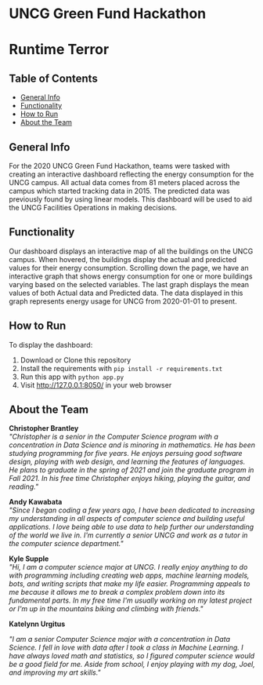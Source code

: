 # UNCG Green Fund Hackathon
# Runtime Terror

## Table of Contents
* [General Info](#General-info)
* [Functionality](#Functionality)
* [How to Run](#How-to-Run)
* [About the Team](#About-the-Team)

## General Info

For the 2020 UNCG Green Fund Hackathon, teams were tasked with creating an interactive dashboard reflecting the energy consumption for the UNCG campus. All actual data comes from 81 meters placed across the campus which started tracking data in 2015. The predicted data was previously found by using linear models. This dashboard will be used to aid the UNCG Facilities Operations in making decisions. 

## Functionality

Our dashboard displays an interactive map of all the buildings on the UNCG campus. When hovered, the buildings display the actual and predicted values for their energy consumption. Scrolling down the page, we have an interactive graph that shows energy consumption for one or more buildings varying based on the selected variables. The last graph displays the mean values of both Actual data and Predicted data. The data displayed in this graph represents energy usage for UNCG from 2020-01-01 to present.

## How to Run

To display the dashboard:
1. Download or Clone this repository
2. Install the requirements with `pip install -r requirements.txt`
3. Run this app with `python app.py`
4. Visit http://127.0.0.1:8050/ in your web browser

## About the Team

**Christopher Brantley**  
*"Christopher is a senior in the Computer Science program with a concentration in Data Science and is minoring in mathematics. He has been studying programming for five years. He enjoys persuing good software design, playing with web design, and learning the features of languages. He plans to graduate in the spring of 2021 and join the graduate program in Fall 2021. In his free time Christopher enjoys hiking, playing the guitar, and reading."*    

**Andy Kawabata**  
*"Since I began coding a few years ago, I have been dedicated to increasing my understanding in all aspects of computer science and building useful applications. I love being able to use data to help further our understanding of the world we live in. I'm currently a senior UNCG and work as a tutor in the computer science department."*

**Kyle Supple**  
*"Hi, I am a computer science major at UNCG. I really enjoy anything to do with programming including creating web apps, machine learning models, bots, and writing scripts that make my life easier. Programming appeals to me because it allows me to break a complex problem down into its fundamental parts. In my free time I'm usually working on my latest project or I'm up in the mountains biking and climbing with friends."*

**Katelynn Urgitus**

  *"I am a senior Computer Science major with a concentration in Data Science. I fell in love with data after I took a class in Machine Learning. I have always loved math and statistics, so I figured computer science would be a good field for me. Aside from school, I enjoy playing with my dog, Joel, and improving my art skills."*
